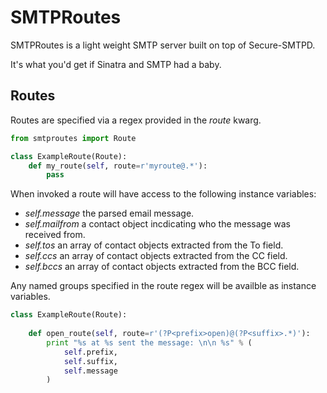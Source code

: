 SMTPRoutes
==========

SMTPRoutes is a light weight SMTP server built on top of Secure-SMTPD.

It's what you'd get if Sinatra and SMTP had a baby.

Routes
------

Routes are specified via a regex provided in the *route* kwarg.

```python
from smtproutes import Route

class ExampleRoute(Route):
    def my_route(self, route=r'myroute@.*'):
		pass
```

When invoked a route will have access to the following instance variables:

* _self.message_ the parsed email message.
* _self.mailfrom_ a contact object incdicating who the message was received from.
* _self.tos_ an array of contact objects extracted from the To field.
* _self.ccs_ an array of contact objects extracted from the CC field.
* _self.bccs_ an array of contact objects extracted from the BCC field.

Any named groups specified in the route regex will be availble as instance variables.

```python
class ExampleRoute(Route):
    
    def open_route(self, route=r'(?P<prefix>open)@(?P<suffix>.*)'):
        print "%s at %s sent the message: \n\n %s" % (
            self.prefix,
            self.suffix,
            self.message
        )
```
